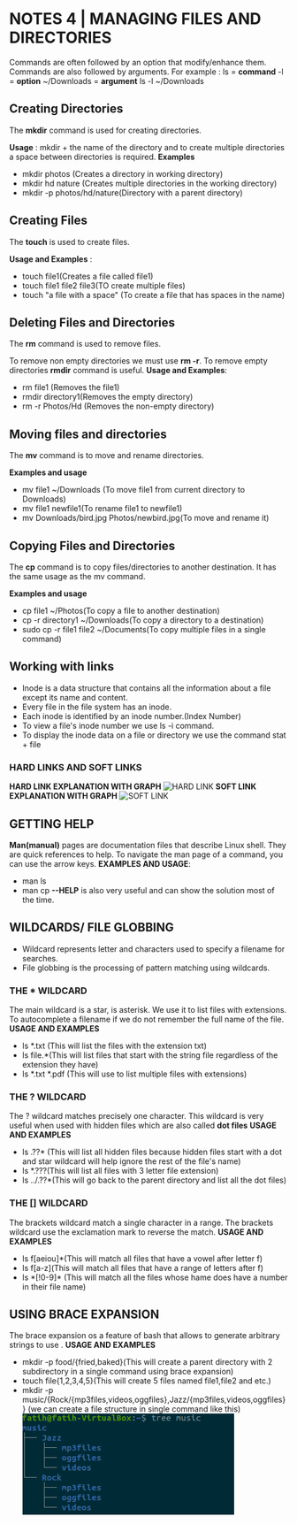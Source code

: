 # NOTES 4 | MANAGING FILES AND DIRECTORIES
Commands are often followed by an option that modify/enhance them.
Commands are also followed by arguments.
For example : ls = **command** -l = **option** ~/Downloads = **argument**
ls -l ~/Downloads 

## Creating Directories
The **mkdir** command is used for creating directories.

**Usage** :
mkdir + the name of the directory 
and to create multiple directories a space between directories is required.
**Examples**
* mkdir photos (Creates a directory in working directory)
* mkdir hd nature (Creates multiple directories in the working directory)
* mkdir -p photos/hd/nature(Directory with a parent directory)

## Creating Files
The **touch** is used to create files.

**Usage and Examples** :
* touch file1(Creates a file called file1)
* touch file1 file2 file3(TO create multiple files)
* touch "a file with a space" (To create a file that has spaces in the name)
  
## Deleting Files and Directories
The **rm** command is used to remove files.

To remove non empty directories we must use **rm -r**.
To remove empty directories **rmdir** command is useful.
**Usage and Examples**:
* rm file1 (Removes the file1)
* rmdir directory1(Removes the empty directory)
* rm -r Photos/Hd (Removes the non-empty directory)

## Moving files and directories
The **mv** command is to move and rename directories.

**Examples and usage** 
* mv file1 ~/Downloads (To move file1 from current directory to Downloads)
* mv file1 newfile1(To rename file1 to newfile1)
* mv Downloads/bird.jpg Photos/newbird.jpg(To move and rename it)

## Copying Files and Directories
The **cp** command is to copy files/directories to another destination.
It has the same usage as the mv command.

**Examples and usage**
* cp file1 ~/Photos(To copy a file to another destination)
* cp -r directory1 ~/Downloads(To copy a directory to a destination)
* sudo cp -r file1 file2 ~/Documents(To copy multiple files in a single command)

## Working with links
* Inode is a data structure that contains all the information about a file except its name and content.
* Every file in the file system has an inode.
* Each inode is identified by an inode number.(Index Number)
* To view a file's inode number we use ls -i command.
* To display the inode data on a file or directory we use the command stat + file 
### HARD LINKS AND SOFT LINKS
**HARD LINK EXPLANATION WITH GRAPH**
![HARD LINK](https://i1.wp.com/www.geekride.com/wp-content/uploads/hard_link.png?resize=384%2C419) 
**SOFT LINK EXPLANATION WITH GRAPH**
![SOFT LINK](https://i2.wp.com/www.geekride.com/wp-content/uploads/soft_link.png?resize=384%2C419)

## GETTING HELP
**Man(manual)** pages are documentation files that describe Linux shell. They are quick references to help. 
To navigate the man page of a command, you can use the arrow keys.
**EXAMPLES AND USAGE**:
* man ls
* man cp
**--HELP** is also very useful and can show the solution most of the time.

## WILDCARDS/ FILE GLOBBING
* Wildcard represents letter and characters used to specify a filename for searches.
* File globbing is the processing of pattern matching using wildcards.
### THE * WILDCARD
The main wildcard is a star, is asterisk.
We use it to list files with extensions.
To autocomplete a filename if we do not remember the full name of the file.
**USAGE AND EXAMPLES**
* ls *.txt (This will list the files with the extension txt)
* ls file.*(This will list files that start with the string file regardless of the extension they have)
* ls *.txt *.pdf (This will use to list multiple files with extensions)
### THE ? WILDCARD
The ? wildcard matches precisely one character. This wildcard is very useful when used with hidden files which are also called **dot files** 
**USAGE AND EXAMPLES**
* ls .??* (This will list all hidden files because hidden files start with a dot and star wildcard will help ignore the rest of the file's name)
* ls *.???(This will list all files with 3 letter file extension)
* ls ../.??*(This will go back to the parent directory and list all the dot files)
### THE [] WILDCARD
The brackets wildcard match a single character in a range.
The brackets wildcard use the exclamation mark to reverse the match.
**USAGE AND EXAMPLES**
* ls f[aeiou]*(This will match all files that have a vowel after letter f)
* ls f[a-z](This will match all files that have a range of letters after f)
* ls *[!0-9]\* (This will match all the files whose hame does have a number in their file name) 
## USING BRACE EXPANSION
The brace expansion os a feature of bash that allows to generate arbitrary strings to use .
**USAGE AND EXAMPLES**
* mkdir -p food/{fried,baked}(This will create a parent directory with 2 subdirectory in a single command using brace expansion)
* touch file{1,2,3,4,5}(This will create 5 files named file1,file2 and etc.)
* mkdir -p music/{Rock/{mp3files,videos,oggfiles},Jazz/{mp3files,videos,oggfiles}} (we can create a file structure in single command like this)
![example](notes4.png)
